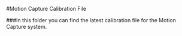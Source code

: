 #Motion Capture Calibration File

###In this folder you can find the latest calibration file for the Motion Capture system. 
